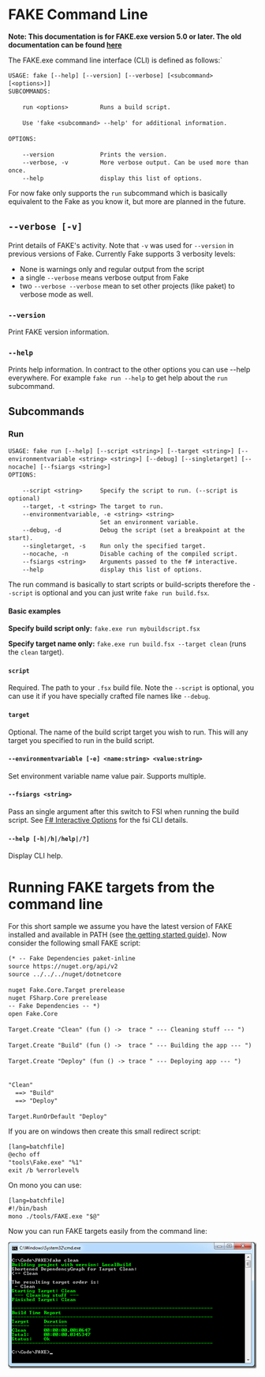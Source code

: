 # FAKE Command Line

**Note:  This documentation is for FAKE.exe version 5.0 or later. The old documentation can be found [here](legacy-commandline.html)**


The FAKE.exe command line interface (CLI) is defined as follows:`

```
USAGE: fake [--help] [--version] [--verbose] [<subcommand> [<options>]]
SUBCOMMANDS:

    run <options>         Runs a build script.

    Use 'fake <subcommand> --help' for additional information.

OPTIONS:

    --version             Prints the version.
    --verbose, -v         More verbose output. Can be used more than once.
    --help                display this list of options.
```

For now fake only supports the `run` subcommand which is basically equivalent to the Fake as you know it, but more are planned in the future.

## `--verbose [-v]`

Print details of FAKE's activity. Note that `-v` was used for `--version` in previous versions of Fake.
Currently Fake supports 3 verbosity levels:

 - None is warnings only and regular output from the script
 - a single `--verbose` means verbose output from Fake
 - two `--verbose --verbose` mean to set other projects (like paket) to verbose mode as well.

### `--version`

Print FAKE version information.

### `--help`

Prints help information. In contract to the other options you can use --help everywhere.
For example `fake run --help` to get help about the `run` subcommand.

## Subcommands

### Run

```
USAGE: fake run [--help] [--script <string>] [--target <string>] [--environmentvariable <string> <string>] [--debug] [--singletarget] [--nocache] [--fsiargs <string>]
OPTIONS:

    --script <string>     Specify the script to run. (--script is optional)
    --target, -t <string> The target to run.
    --environmentvariable, -e <string> <string>
                          Set an environment variable.
    --debug, -d           Debug the script (set a breakpoint at the start).
    --singletarget, -s    Run only the specified target.
    --nocache, -n         Disable caching of the compiled script.
    --fsiargs <string>    Arguments passed to the f# interactive.
    --help                display this list of options.
```

The run command is basically to start scripts or build-scripts therefore the `--script` is optional and you can just write `fake run build.fsx`.

#### Basic examples

**Specify build script only:** `fake.exe run mybuildscript.fsx`

**Specify target name only:** `fake.exe run build.fsx --target clean` (runs the `clean` target).

#### `script`

Required. The path to your `.fsx` build file. Note the `--script` is optional, you can use it if you have specially crafted file names like `--debug`.

#### `target`

Optional.  The name of the build script target you wish to run.  This will any target you specified to run in the build script.  

#### `--environmentvariable [-e] <name:string> <value:string>`

Set environment variable name value pair. Supports multiple. 
                                                   
#### `--fsiargs <string>`

Pass an single argument after this switch to FSI when running the build script.  See [F# Interactive Options](http://msdn.microsoft.com/en-us/library/dd233172.aspx) for the fsi CLI details.

#### `--help [-h|/h|/help|/?]`

Display CLI help.
                                                                                                         

# Running FAKE targets from the command line

For this short sample we assume you have the latest version of FAKE installed and available in PATH (see [the getting started guide](gettingstarted.html)). Now consider the following small FAKE script:

    (* -- Fake Dependencies paket-inline
    source https://nuget.org/api/v2
    source ../../../nuget/dotnetcore

    nuget Fake.Core.Target prerelease
    nuget FSharp.Core prerelease
    -- Fake Dependencies -- *)
	open Fake.Core
 
	Target.Create "Clean" (fun () ->  trace " --- Cleaning stuff --- ")
 
	Target.Create "Build" (fun () ->  trace " --- Building the app --- ")
 
	Target.Create "Deploy" (fun () -> trace " --- Deploying app --- ")
 
 
	"Clean"
	  ==> "Build"
	  ==> "Deploy"
 
	Target.RunOrDefault "Deploy"

If you are on windows then create this small redirect script:

	[lang=batchfile]
	@echo off
	"tools\Fake.exe" "%1"
	exit /b %errorlevel%

On mono you can use:

	[lang=batchfile]
	#!/bin/bash
    mono ./tools/FAKE.exe "$@"

Now you can run FAKE targets easily from the command line:

![alt text](pics/commandline/cmd.png "Running FAKE from cmd")
